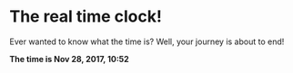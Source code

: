 # The real time clock!

Ever wanted to know what the time is? Well, your journey is about to end!

**The time is Nov 28, 2017, 10:52**